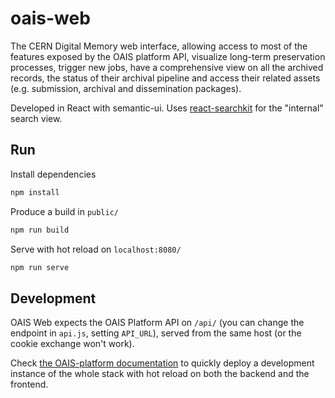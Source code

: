# oais-web

The CERN Digital Memory web interface, allowing access to most of the features exposed by the OAIS platform API, visualize long-term preservation processes, trigger new jobs, have a comprehensive view on all the archived records, the status of their archival pipeline and access their related assets (e.g. submission, archival and dissemination packages).

Developed in React with semantic-ui. Uses [react-searchkit](https://inveniosoftware.github.io/react-searchkit/) for the "internal" search view.

## Run

Install dependencies
```sh
npm install
```

Produce a build in `public/`
```sh
npm run build
```

Serve with hot reload on `localhost:8080/`
```sh
npm run serve
```

## Development

OAIS Web expects the OAIS Platform API on `/api/` (you can change the endpoint in `api.js`, setting `API_URL`), served from the same host (or the cookie exchange won't work).

Check [the OAIS-platform documentation](https://gitlab.cern.ch/digitalmemory/oais-platform) to quickly deploy a development instance of the whole stack with hot reload on both the backend and the frontend.
